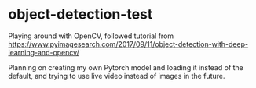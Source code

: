 # object-detection-test
Playing around with OpenCV, followed tutorial from https://www.pyimagesearch.com/2017/09/11/object-detection-with-deep-learning-and-opencv/

Planning on creating my own Pytorch model and loading it instead of the default, and trying to use live video instead of images in the future.
